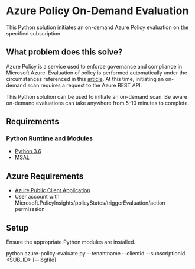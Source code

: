 # Azure Policy On-Demand Evaluation
This Python solution initiates an on-demand Azure Policy evaluation on the specified subscription

## What problem does this solve?
Azure Policy is a service used to enforce governance and compliance in Microsoft Azure.  Evaluation of policy is performed automatically under the circumstances referenced in this [article](https://docs.microsoft.com/en-us/azure/governance/policy/how-to/get-compliance-data).  At this time, initiating an on-demand scan requires a request to the Azure REST API.  

This Python solution can be used to initiate an on-demand scan.  Be aware on-demand evaluations can take anywhere from 5-10 minutes to complete.

## Requirements

### Python Runtime and Modules
* [Python 3.6](https://www.python.org/downloads/release/python-360/)
* [MSAL](https://github.com/AzureAD/microsoft-authentication-library-for-python)

## Azure Requirements
* [Azure Public Client Application](https://docs.microsoft.com/en-us/azure/healthcare-apis/register-public-azure-ad-client-app)
* User account with Microsoft.PolicyInsights/policyStates/triggerEvaluation/action permisssion

## Setup

Ensure the appropriate Python modules are installed.

python azure-policy-evaluate.py --tenantname <TENANTNAME> --clientid <CLIENTID> --subscriptionid <SUB_ID> [--logfile]

